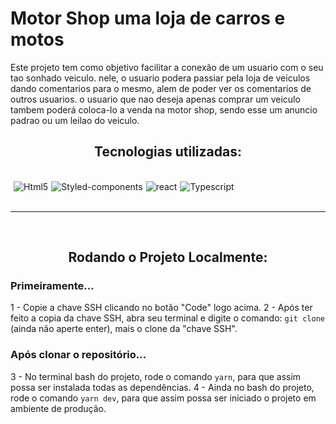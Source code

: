 # Motor Shop uma loja de carros e motos

Este projeto tem como objetivo facilitar a conexão de um usuario com o seu tao sonhado veiculo. nele, o usuario podera passiar pela loja de veiculos dando comentarios para o mesmo, alem de poder ver os comentarios de outros usuarios. o usuario que nao deseja apenas comprar um veiculo tambem poderá coloca-lo a venda na motor shop, sendo esse um anuncio padrao ou um leilao do veiculo.

<h2 align ='center'> Tecnologias utilizadas: </h2>

<br>
<div id="tecs"style='display:flex; gap: 5px;'><br>
   <img align="center" alt="Html5" src="https://img.shields.io/badge/HTML5-E34F26?style=for-the-badge&logo=html5&logoColor=white">

   <img align="center" alt="Styled-components" src="https://img.shields.io/badge/styled_omponents-1572B6?style=for-the-badge&logo=styled-components&logoColor=white">

   <img align="center" alt="react" src="https://img.shields.io/badge/React-20232A?style=for-the-badge&logo=react&logoColor=61DAFB">

   <img align="center" alt="Typescript" src="https://img.shields.io/badge/TypeScript-007ACC?style=for-the-badge&logo=typescript&logoColor=white">

</div></br>
<hr>
<br>

<h2 align ='center'> Rodando o Projeto Localmente: </h2>

### Primeiramente...
1 - Copie a chave SSH clicando no botão "Code" logo acima.
2 - Após ter feito a copia da chave SSH, abra seu terminal e digite o comando: `git clone` (ainda não aperte enter), mais o clone da "chave SSH".

### Após clonar o repositório...
3 - No terminal bash do projeto, rode o comando `yarn`, para que assim possa ser instalada todas as dependências.
4 - Ainda no bash do projeto, rode o comando `yarn dev`, para que assim possa ser iniciado o projeto em ambiente de produção.
